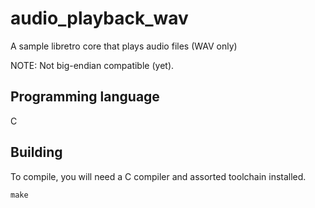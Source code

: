 # audio_playback_wav
A sample libretro core that plays audio files (WAV only)

NOTE: Not big-endian compatible (yet).

## Programming language
C

## Building
To compile, you will need a C compiler and assorted toolchain installed.

	make
